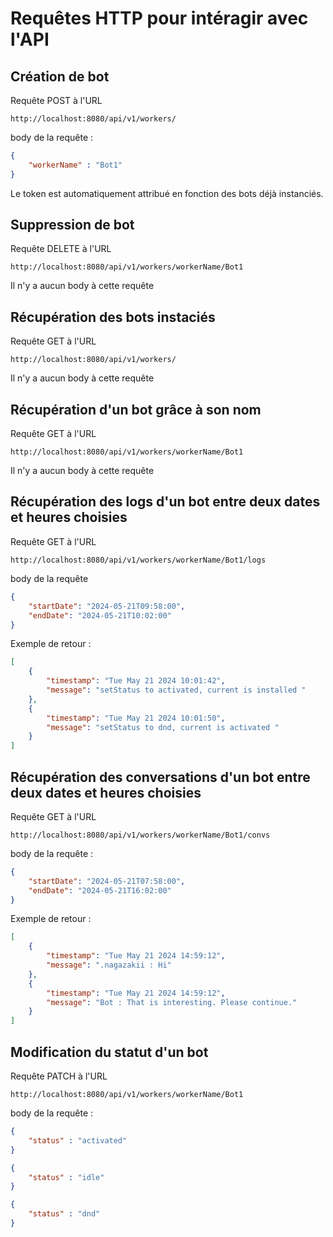 # Requêtes HTTP pour intéragir avec l'API

## Création de bot
Requête POST à l'URL
````url
http://localhost:8080/api/v1/workers/
````
body de la requête : 
````json
{  
    "workerName" : "Bot1"  
}
````
Le token est automatiquement attribué en fonction des bots déjà instanciés.  

## Suppression de bot
Requête DELETE à l'URL
````url
http://localhost:8080/api/v1/workers/workerName/Bot1
````
Il n'y a aucun body à cette requête

## Récupération des bots instaciés
Requête GET à l'URL
````url
http://localhost:8080/api/v1/workers/
````
Il n'y a aucun body à cette requête

## Récupération d'un bot grâce à son nom
Requête GET à l'URL
````url
http://localhost:8080/api/v1/workers/workerName/Bot1
````
Il n'y a aucun body à cette requête

## Récupération des logs d'un bot entre deux dates et heures choisies
Requête GET à l'URL
````url
http://localhost:8080/api/v1/workers/workerName/Bot1/logs
````
body de la requête
````json
{
    "startDate": "2024-05-21T09:58:00",
    "endDate": "2024-05-21T10:02:00"
}
````
Exemple de retour : 
````json
[
    {
        "timestamp": "Tue May 21 2024 10:01:42",
        "message": "setStatus to activated, current is installed "
    },
    {
        "timestamp": "Tue May 21 2024 10:01:50",
        "message": "setStatus to dnd, current is activated "
    }
]
````

## Récupération des conversations d'un bot entre deux dates et heures choisies
Requête GET à l'URL
````url
http://localhost:8080/api/v1/workers/workerName/Bot1/convs
````
body de la requête : 
````json
{
    "startDate": "2024-05-21T07:58:00",
    "endDate": "2024-05-21T16:02:00"
}
````
Exemple de retour :
````json
[
    {
        "timestamp": "Tue May 21 2024 14:59:12",
        "message": ".nagazakii : Hi"
    },
    {
        "timestamp": "Tue May 21 2024 14:59:12",
        "message": "Bot : That is interesting. Please continue."
    }
]
````

## Modification du statut d'un bot
Requête PATCH à l'URL
````url
http://localhost:8080/api/v1/workers/workerName/Bot1
````
body de la requête : 
````json
{
    "status" : "activated"
}
````
````json
{
    "status" : "idle"
}
````
````json
{
    "status" : "dnd"
}
````


